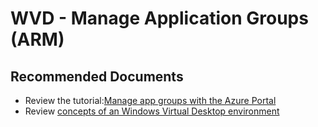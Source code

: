 <properties
  pagetitle="WVD - Manage Application Groups (ARM)"
  service="microsoft.desktopvirtualization"
  resource="applicationgroups"
  ms.author="evas"
  selfhelptype="Resource"
  supporttopicids="32783588"
  productpesids="16582"
  cloudenvironments="public, fairfax, mooncake, blackforest, ussec, usnat"
  articleid="09b1816f-193f-4b44-811d-e27abd32ccbe"
  ownershipid="Windows_Virtual_Desktop" />
# WVD - Manage Application Groups (ARM)

## **Recommended Documents**

* Review the tutorial:[Manage app groups with the Azure Portal](https://docs.microsoft.com/en-us/azure/virtual-desktop/manage-app-groups)
* Review [concepts of an Windows Virtual Desktop environment](https://docs.microsoft.com/azure/virtual-desktop/environment-setup/)